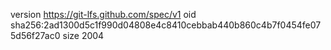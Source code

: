 version https://git-lfs.github.com/spec/v1
oid sha256:2ad1300d5c1f990d04808e4c8410cebbab440b860c4b7f0454fe075d56f27ac0
size 2004
